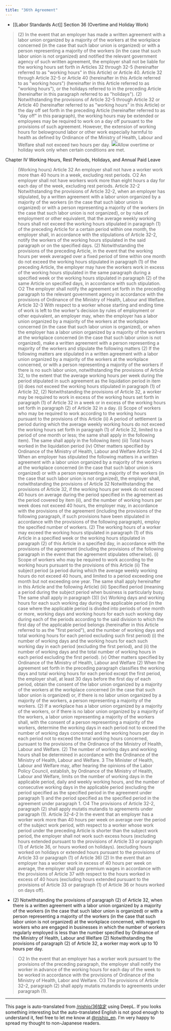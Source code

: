 ```yaml
---
title: "36th Agreement"
---
```


- [[Labor Standards Act]] Section 36 (Overtime and Holiday Work)
> (2) In the event that an employer has made a written agreement with a labor union organized by a majority of the workers at the workplace concerned (in the case that such labor union is organized) or with a person representing a majority of the workers (in the case that such labor union is not organized) and notified the relevant government agency of such written agreement, the employer shall not be liable for the working hours set forth in Articles 32 through 32-5 (hereinafter referred to as "working hours" in this Article) or Article 40. Article 32 through Article 32-5 or Article 40 (hereinafter in this Article referred to as "working hours") (hereinafter in this Article referred to as "working hours"), or the holidays referred to in the preceding Article (hereinafter in this paragraph referred to as "holidays"). (2) Notwithstanding the provisions of Article 32-5 through Article 32 or Article 40 (hereinafter referred to as "working hours" in this Article) or the day off set forth in the preceding Article (hereinafter referred to as "day off" in this paragraph), the working hours may be extended or employees may be required to work on a day off pursuant to the provisions of such agreement. However, the extension of working hours for belowground labor or other work especially harmful to health as defined by Ordinance of the Ministry of Health, Labour and Welfare shall not exceed two hours per day.
<img src='https://scrapbox.io/api/pages/nishio-en/nishio/icon' alt='nishio.icon' height="19.5"/>Allow overtime or holiday work only when certain conditions are met.

Chapter IV Working Hours, Rest Periods, Holidays, and Annual Paid Leave
>  (Working hours)
>  Article 32 An employer shall not have a worker work more than 40 hours in a week, excluding rest periods.
>  ○2 An employer shall not have workers work more than eight hours a day for each day of the week, excluding rest periods.
>  Article 32-2 Notwithstanding the provisions of Article 32-2, when an employer has stipulated, by a written agreement with a labor union organized by a majority of the workers (in the case that such labor union is organized) or with a person representing a majority of the workers (in the case that such labor union is not organized), or by rules of employment or other equivalent, that the average weekly working hours shall not exceed the working hours stipulated in paragraph (1) of the preceding Article for a certain period within one month, the employer shall, in accordance with the stipulations of Article 32-2, notify the workers of the working hours stipulated in the said paragraph or on the specified days. (2) Notwithstanding the provisions of the preceding Article, in the event that the working hours per week averaged over a fixed period of time within one month do not exceed the working hours stipulated in paragraph (1) of the preceding Article, the employer may have the workers work in excess of the working hours stipulated in the same paragraph during a specified week or the working hours stipulated in paragraph (2) of the same Article on specified days, in accordance with such stipulation.
>  ○2 The employer shall notify the agreement set forth in the preceding paragraph to the relevant government agency in accordance with the provisions of Ordinance of the Ministry of Health, Labour and Welfare.
>  Article 32-3 With respect to a worker whose starting and ending time of work is left to the worker's decision by rules of employment or other equivalent, an employer may, when the employer has a labor union organized by a majority of the workers at the workplace concerned (in the case that such labor union is organized), or when the employer has a labor union organized by a majority of the workers at the workplace concerned (in the case that such labor union is not organized), make a written agreement with a person representing a majority of the workers and stipulate the following matters (2) If the following matters are stipulated in a written agreement with a labor union organized by a majority of the workers at the workplace concerned, or with a person representing a majority of the workers if there is no such labor union, notwithstanding the provisions of Article 32, to the extent that the average working hours per week during the period stipulated in such agreement as the liquidation period in item (ii) does not exceed the working hours stipulated in paragraph (1) of Article 32, (2) Notwithstanding the provisions of Article 32, a worker may be required to work in excess of the working hours set forth in paragraph (1) of Article 32 in a week or in excess of the working hours set forth in paragraph (2) of Article 32 in a day.
>  (i) Scope of workers who may be required to work according to the working hours pursuant to the provisions of this Article
>  (ii) A period of settlement (a period during which the average weekly working hours do not exceed the working hours set forth in paragraph (1) of Article 32, limited to a period of one month or less; the same shall apply in the following item). The same shall apply in the following item)
>  (iii) Total hours worked in the liquidation period
>  (iv) Other matters specified by Ordinance of the Ministry of Health, Labour and Welfare
>  Article 32-4 When an employer has stipulated the following matters in a written agreement with a labor union organized by a majority of the workers at the workplace concerned (in the case that such labor union is organized) or with a person representing a majority of the workers (in the case that such labor union is not organized), the employer shall, notwithstanding the provisions of Article 32 Notwithstanding the provisions of Article 32, if the working hours per week do not exceed 40 hours on average during the period specified in the agreement as the period covered by item (ii), and the number of working hours per week does not exceed 40 hours, the employer may, in accordance with the provisions of the agreement (including the provisions of the following paragraph, if such provisions have been stipulated in accordance with the provisions of the following paragraph), employ the specified number of workers. (2) The working hours of a worker may exceed the working hours stipulated in paragraph (1) of this Article in a specified week or the working hours stipulated in paragraph (2) of this Article in a specified day, in accordance with the provisions of the agreement (including the provisions of the following paragraph in the event that the agreement stipulates otherwise).
>  (i) Scope of workers who may be required to work according to the working hours pursuant to the provisions of this Article
>  (ii) The subject period (a period during which the average weekly working hours do not exceed 40 hours, and limited to a period exceeding one month but not exceeding one year. The same shall apply hereinafter in this Article and the following Article)
>  (iii) Specified period (meaning a period during the subject period when business is particularly busy. The same shall apply in paragraph (3))
>  (iv) Working days and working hours for each such working day during the applicable period (in the case where the applicable period is divided into periods of one month or more, working days and working hours for each such working day during each of the periods according to the said division to which the first day of the applicable period belongs (hereinafter in this Article referred to as the "first period"), and the number of working days and total working hours for each period excluding such first period) (i) the number of working days and the working hours for each such working day in each period (excluding the first period), and (ii) the number of working days and the total number of working hours in each period excluding the first period).
>  (v) Other matters specified by Ordinance of the Ministry of Health, Labour and Welfare
>  (2) When the agreement set forth in the preceding paragraph classifies the working days and total working hours for each period except the first period, the employer shall, at least 30 days before the first day of each period, obtain the consent of the labor union organized by a majority of the workers at the workplace concerned (in the case that such labor union is organized) or, if there is no labor union organized by a majority of the workers, a person representing a majority of the workers. (2) If a workplace has a labor union organized by a majority of the workers, or if there is no labor union organized by a majority of the workers, a labor union representing a majority of the workers shall, with the consent of a person representing a majority of the workers, determine the working days in each period not to exceed the number of working days concerned and the working hours per day in each period not to exceed the total working hours concerned, pursuant to the provisions of the Ordinance of the Ministry of Health, Labour and Welfare. (2) The number of working days and working hours shall be determined in accordance with the Ordinance of the Ministry of Health, Labour and Welfare.
>  3 The Minister of Health, Labour and Welfare may, after hearing the opinions of the Labor Policy Council, establish, by Ordinance of the Ministry of Health, Labour and Welfare, limits on the number of working days in the applicable period, daily and weekly working hours, and the number of consecutive working days in the applicable period (excluding the period specified as the specified period in the agreement under paragraph 1) and the period specified as the specified period in the agreement under paragraph 1.
>  ○4 The provisions of Article 32-2, paragraph (2) shall apply mutatis mutandis to agreements under paragraph (1).
>  Article 32-4-2 In the event that an employer has a worker work more than 40 hours per week on average over the period of the subject work period, with respect to a worker whose work period under the preceding Article is shorter than the subject work period, the employer shall not work such excess hours (excluding hours extended pursuant to the provisions of Article 33 or paragraph (1) of Article 36, or hours worked on holidays). (excluding hours worked on holidays or extended hours pursuant to the provisions of Article 33 or paragraph (1) of Article 36) (2) In the event that an employer has a worker work in excess of 40 hours per week on average, the employer shall pay premium wages in accordance with the provisions of Article 37 with respect to the hours worked in excess of 40 hours (excluding hours extended pursuant to the provisions of Article 33 or paragraph (1) of Article 36 or hours worked on days off).
- (2) Notwithstanding the provisions of paragraph (2) of Article 32, when there is a written agreement with a labor union organized by a majority of the workers (in the case that such labor union is organized) or with a person representing a majority of the workers (in the case that such labor union is not organized) at the workplace concerned, with regard to workers who are engaged in businesses in which the number of workers regularly employed is less than the number specified by Ordinance of the Ministry of Health, Labour and Welfare (2) Notwithstanding the provisions of paragraph (2) of Article 32, a worker may work up to 10 hours per day.
>  ○2 In the event that an employer has a worker work pursuant to the provisions of the preceding paragraph, the employer shall notify the worker in advance of the working hours for each day of the week to be worked in accordance with the provisions of Ordinance of the Ministry of Health, Labor and Welfare.
>  ○3 The provisions of Article 32-2, paragraph (2) shall apply mutatis mutandis to agreements under paragraph (1).

---
This page is auto-translated from [/nishio/36協定](https://scrapbox.io/nishio/36協定) using DeepL. If you looks something interesting but the auto-translated English is not good enough to understand it, feel free to let me know at [@nishio_en](https://twitter.com/nishio_en). I'm very happy to spread my thought to non-Japanese readers.